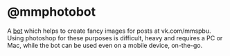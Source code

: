 # @mmphotobot

A [bot](https://t.me/mmphotobot) which helps to create fancy images for posts at vk.com/mmspbu. Using photoshop for
these purposes is difficult, heavy and requires a PC or Mac, while the bot can be used even on a mobile device,
on-the-go.
